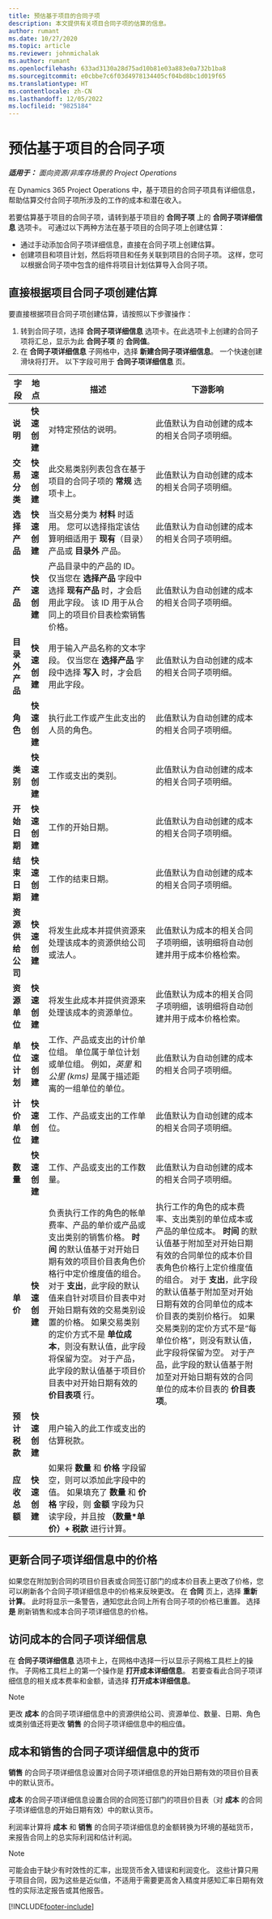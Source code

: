 ```yaml
---
title: 预估基于项目的合同子项
description: 本文提供有关项目合同子项的估算的信息。
author: rumant
ms.date: 10/27/2020
ms.topic: article
ms.reviewer: johnmichalak
ms.author: rumant
ms.openlocfilehash: 633ad3130a28d75ad10b81e03a883e0a732b1ba8
ms.sourcegitcommit: e0cbbe7c6f03d4978134405cf04bd8bc1d019f65
ms.translationtype: HT
ms.contentlocale: zh-CN
ms.lasthandoff: 12/05/2022
ms.locfileid: "9825184"
---
```

# <a name="estimate-a-project-based-contract-line"></a>预估基于项目的合同子项

_**适用于：** 面向资源/非库存场景的 Project Operations_ 

在 Dynamics 365 Project Operations 中，基于项目的合同子项具有详细信息，帮助估算交付合同子项所涉及的工作的成本和潜在收入。

若要估算基于项目的合同子项，请转到基于项目的 **合同子项** 上的 **合同子项详细信息** 选项卡。  可通过以下两种方法在基于项目的合同子项上创建估算：

   - 通过手动添加合同子项详细信息，直接在合同子项上创建估算。
   - 创建项目和项目计划，然后将项目和任务关联到项目的合同子项。 这样，您可以根据合同子项中包含的组件将项目计划估算导入合同子项。

## <a name="create-an-estimate-directly-on-a-project-contract-line"></a>直接根据项目合同子项创建估算

要直接根据项目合同子项创建估算，请按照以下步骤操作：

1. 转到合同子项，选择 **合同子项详细信息** 选项卡。在此选项卡上创建的合同子项将汇总，显示为此 **合同子项** 的 **合同值**。 
2. 在 **合同子项详细信息** 子网格中，选择 **新建合同子项详细信息**。 一个快速创建滑块将打开。 以下字段可用于 **合同子项详细信息** 页。

| 字段 | 地点 | 描述 | 下游影响 |
| --- | --- | --- | --- |
| **说明** | **快速创建** | 对特定预估的说明。 | 此值默认为自动创建的成本的相关合同子项明细。 |
| **交易分类** | **快速创建** | 此交易类别列表包含在基于项目的合同子项的 **常规** 选项卡上。 | 此值默认为自动创建的成本的相关合同子项明细。 |
| **选择产品** | **快速创建** | 当交易分类为 **材料** 时适用。 您可以选择指定该估算明细适用于 **现有**（目录）产品或 **目录外** 产品。 | 此值默认为自动创建的成本的相关合同子项明细。 |
| **产品** | **快速创建** | 产品目录中的产品的 ID。 仅当您在 **选择产品** 字段中选择 **现有产品** 时，才会启用此字段。 该 ID 用于从合同上的项目价目表检索销售价格。 | 此值默认为自动创建的成本的相关合同子项明细。 |
| **目录外产品** | **快速创建** | 用于输入产品名称的文本字段。 仅当您在 **选择产品** 字段中选择 **写入** 时，才会启用此字段。| 此值默认为自动创建的成本的相关合同子项明细。 |
| **角色** | **快速创建** | 执行此工作或产生此支出的人员的角色。 | 此值默认为自动创建的成本的相关合同子项明细。|
| **类别** | **快速创建** | 工作或支出的类别。 | 此值默认为自动创建的成本的相关合同子项明细。|
| **开始日期** | **快速创建** | 工作的开始日期。 | 此值默认为自动创建的成本的相关合同子项明细。 |
| **结束日期** | **快速创建** | 工作的结束日期。 | 此值默认为自动创建的成本的相关合同子项明细。 |
| **资源供给公司** | **快速创建** | 将发生此成本并提供资源来处理该成本的资源供给公司或法人。 | 此值默认为成本的相关合同子项明细，该明细将自动创建并用于成本价格检索。 |
| **资源单位** | **快速创建** | 将发生此成本并提供资源来处理该成本的资源单位。 | 此值默认为成本的相关合同子项明细，该明细将自动创建并用于成本价格检索。 |
| **单位计划** | **快速创建** | 工作、产品或支出的计价单位组。 单位属于单位计划或单位组。 例如，*英里* 和 *公里 (kms)* 是属于描述距离的一组单位的单位。 | 此值默认为自动创建的成本的相关合同子项明细。 |
| **计价单位** | **快速创建** | 工作、产品或支出的工作单位。 | 此值默认为自动创建的成本的相关合同子项明细。 |
| **数量** | **快速创建** | 工作、产品或支出的工作数量。 | 此值默认为自动创建的成本的相关合同子项明细。 |
| **单价** | **快速创建** | 负责执行工作的角色的帐单费率、产品的单价或产品或支出类别的销售价格。 **时间** 的默认值基于对开始日期有效的项目价目表角色价格行中定价维度值的组合。 对于 **支出**，此字段的默认值来自针对项目价目表中对开始日期有效的交易类别设置的价格。 如果交易类别的定价方式不是 **单位成本**，则没有默认值，此字段将保留为空。 对于产品，此字段的默认值基于项目价目表中对开始日期有效的 **价目表项** 行。| 执行工作的角色的成本费率、支出类别的单位成本或产品的单位成本。 **时间** 的默认值基于附加至对开始日期有效的合同单位的成本价目表角色价格行上定价维度值的组合。 对于 **支出**，此字段的默认值基于附加至对开始日期有效的合同单位的成本价目表的类别价格行。 如果交易类别的定价方式不是“每单位价格”，则没有默认值，此字段将保留为空。 对于产品，此字段的默认值基于附加至对开始日期有效的合同单位的成本价目表的 **价目表项**。|
| **预计税款** | **快速创建** | 用户输入的此工作或支出的估算税款。 | &nbsp; |
| **应收总额** | **快速创建** | 如果将 **数量** 和 **价格** 字段留空，则可以添加此字段中的值。 如果填充了 **数量** 和 **价格** 字段，则 **金额** 字段为只读字段，并且按 **（数量\*单价）+ 税款** 进行计算。 | &nbsp; |

## <a name="update-prices-on-contract-line-details"></a>更新合同子项详细信息中的价格

如果您在附加到合同的项目价目表或合同签订部门的成本价目表上更改了价格，您可以刷新各个合同子项详细信息中的价格来反映更改。 在 **合同** 页上，选择 **重新计算**。 此时将显示一条警告，通知您此合同上所有合同子项的价格已重置。 选择 **是** 刷新销售和成本合同子项详细信息的价格。

## <a name="access-contract-line-details-for-cost"></a>访问成本的合同子项详细信息

在 **合同子项详细信息** 选项卡上，在网格中选择一行以显示子网格工具栏上的操作。 子网格工具栏上的第一个操作是 **打开成本详细信息**。 若要查看此合同子项详细信息的相关成本费率和金额，请选择 **打开成本详细信息**。 

> [!NOTE]
> 更改 **成本** 的合同子项详细信息中的资源供给公司、资源单位、数量、日期、角色或类别值还将更改 **销售** 的合同子项详细信息中的相应值。

## <a name="currency-on-contract-line-details-for-cost-and-sales"></a>成本和销售的合同子项详细信息中的货币

**销售** 的合同子项详细信息设置对合同子项详细信息的开始日期有效的项目价目表中的默认货币。

**成本** 的合同子项详细信息设置合同的合同签订部门的项目价目表（对 **成本** 的合同子项详细信息的开始日期有效）中的默认货币。

利润率计算将 **成本** 和 **销售** 的合同子项详细信息的金额转换为环境的基础货币，来报告合同上的总实际利润和估计利润。

> [!NOTE]
> 可能会由于缺少有时效性的汇率，出现货币舍入错误和利润变化。 这些计算只用于项目合同，因为这些是近似值，不适用于需要更高舍入精度并感知汇率日期有效性的实际法定报告或其他报告。


[!INCLUDE[footer-include](../includes/footer-banner.md)]
